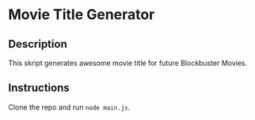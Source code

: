 # Movie Title Generator

## Description
This skript generates awesome movie title for future Blockbuster Movies.

## Instructions
Clone the repo and run `node main.js`.
